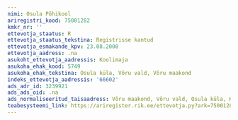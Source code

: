 ```yaml
---
nimi: Osula Põhikool
ariregistri_kood: 75001282
kmkr_nr: ''
ettevotja_staatus: R
ettevotja_staatus_tekstina: Registrisse kantud
ettevotja_esmakande_kpv: 23.08.2000
ettevotja_aadress: .na
asukoht_ettevotja_aadressis: Koolimaja
asukoha_ehak_kood: 5749
asukoha_ehak_tekstina: Osula küla, Võru vald, Võru maakond
indeks_ettevotja_aadressis: '66602'
ads_adr_id: 3239921
ads_ads_oid: .na
ads_normaliseeritud_taisaadress: Võru maakond, Võru vald, Osula küla, Koolimaja
teabesysteemi_link: https://ariregister.rik.ee/ettevotja.py?ark=75001282&ref=rekvisiidid
---
```

